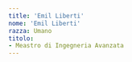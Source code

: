 ```yaml
---
title: 'Emil Liberti'
nome: 'Emil Liberti'
razza: Umano
titolo:
- Meastro di Ingegneria Avanzata
---
```

